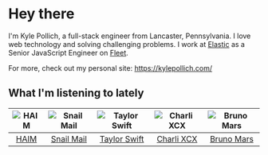 # Hey there


I'm Kyle Pollich, a full-stack engineer from Lancaster, Pennsylvania. I love web technology and solving challenging problems.
I work at [Elastic](https://www.elastic.co/) as a Senior JavaScript Engineer on [Fleet](https://www.elastic.co/guide/en/fleet/current/fleet-overview.html).

For more, check out my personal site: https://kylepollich.com/

## What I'm listening to lately

<!-- begin artists -->
  |![HAIM](https://i.scdn.co/image/ab6761610000f178a688abfbbed1037befa47232)|![Snail Mail](https://i.scdn.co/image/ab6761610000f178d17078227246fc97957c7108)|![Taylor Swift](https://i.scdn.co/image/ab6761610000f1789e3acf1eaf3b8846e836f441)|![Charli XCX](https://i.scdn.co/image/ab6761610000f178576cb43281160e345f728b71)|![Bruno Mars](https://i.scdn.co/image/ab6761610000f178c36dd9eb55fb0db4911f25dd)|
  |:---:|:---:|:---:|:---:|:---:|
  |[HAIM](https://open.spotify.com/artist/4Ui2kfOqGujY81UcPrb5KE)|[Snail Mail](https://open.spotify.com/artist/4QkSD9TRUnMtI8Fq1jXJJe)|[Taylor Swift](https://open.spotify.com/artist/06HL4z0CvFAxyc27GXpf02)|[Charli XCX](https://open.spotify.com/artist/25uiPmTg16RbhZWAqwLBy5)|[Bruno Mars](https://open.spotify.com/artist/0du5cEVh5yTK9QJze8zA0C)|
<!-- end artists -->
